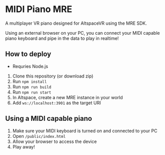 # MIDI Piano MRE
A multiplayer VR piano designed for AltspaceVR using the MRE SDK.

Using an external browser on your PC, you can connect your MIDI capable piano keyboard and pipe in the data to play in realtime!

## How to deploy

* Requries Node.js 

1) Clone this repository (or download zip)
2) Run `npm install`
3) Run `npm run build`
4) Run `npm run start`
5) In Altspace, create a new MRE instance in your world
6) Add `ws://localhost:3901` as the target URI

## Using a MIDI capable piano
1) Make sure your MIDI keyboard is turned on and connected to your PC
2) Open `/public/index.html`
3) Allow your browser to access the device
4) Play away!

